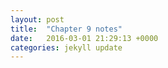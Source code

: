 ```yaml
---
layout: post
title:  "Chapter 9 notes"
date:   2016-03-01 21:29:13 +0000
categories: jekyll update
---
```




